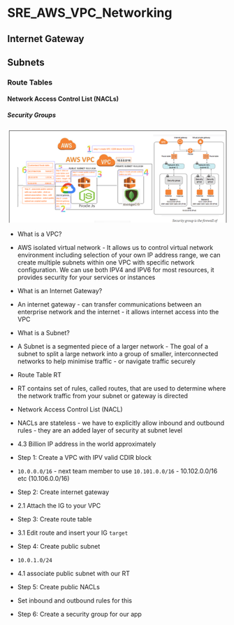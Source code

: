 # SRE_AWS_VPC_Networking
## Internet Gateway
## Subnets
### Route Tables
#### Network Access Control List (NACLs)
##### Security Groups

![](AWS_deployment_networking_security.png)


- What is a VPC?
- AWS isolated virtual network - It allows us to control virtual network environment including selection of your own IP address range, we can create multiple subnets within one VPC with specific network configuration. We can use both IPV4 and IPV6 for most resources, it provides security for your services or instances

- What is an Internet Gateway?
- An internet gateway - can transfer communications between an enterprise network and the internet - it allows internet access into the VPC

- What is a Subnet?
- A Subnet is a segmented piece of a larger network - The goal of a subnet to split a large network into a group of smaller, interconnected networks to help minimise traffic - or navigate traffic securely

- Route Table RT
- RT contains set of rules, called routes, that are used to determine where the network traffic from your subnet or gateway is directed

- Network Access Control List (NACL)
- NACLs are stateless - we have to explicitly allow inbound and outbound rules - they are an added layer of security at subnet level

- 4.3 Billion IP address in the world approximately

- Step 1: Create a VPC with IPV valid CDIR block
- `10.0.0.0/16` - next team member to use `10.101.0.0/16` - 10.102.0.0/16 etc (10.106.0.0/16)

- Step 2: Create internet gateway
- 2.1 Attach the IG to your VPC

- Step 3: Create route table
- 3.1 Edit route and insert your IG `target`

- Step 4: Create public subnet
- `10.0.1.0/24`
- 4.1 associate public subnet with our RT

- Step 5: Create public NACLs
- Set inbound and outbound rules for this

- Step 6: Create a security group for our app